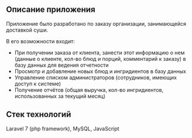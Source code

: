 ## Описание приложения
<p> Приложение было разработано по заказу организации, занимающейся доставкой суши. </p>
<p> 
    В его возможности входит:
    <ul>
        <li>При получении заказа от клиента, занести этот информацию о нем (данные о клиенте, кол-во блюд и порций, комментарий к заказу) в базу данных для ведения отчетности</li>
        <li>Просмотр и добавление новых блюд и ингридиентов в базу данных</li>
        <li>Управление списком администраторов (сотрудников, имеющих доступ к системе)</li>
        <li>Получение отчётов (общая выручка, кол-во ингридиентов, использованных за текущий месяц)</li>
    </ul>
</p>

## Стек технологий
<p>Laravel 7 (php framework), MySQL, JavaScript</p>
